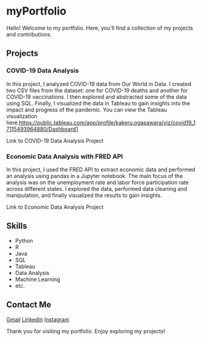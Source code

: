 # myPortfolio
Hello! Welcome to my portfolio. Here, you'll find a collection of my projects and contributions.
## Projects

### COVID-19 Data Analysis
In this project, I analyzed COVID-19 data from Our World in Data. I created two CSV files from the dataset: one for COVID-19 deaths and another for COVID-19 vaccinations. I then explored and abstracted some of the data using SQL. Finally, I visualized the data in Tableau to gain insights into the impact and progress of the pandemic. You can view the Tableau visualization here.https://public.tableau.com/app/profile/kakeru.ogasawara/viz/covid19_17115493964880/Dashboard1

Link to COVID-19 Data Analysis Project
### Economic Data Analysis with FRED API
In this project, I used the FRED API to extract economic data and performed an analysis using pandas in a Jupyter notebook. The main focus of the analysis was on the unemployment rate and labor force participation rate across different states. I explored the data, performed data cleaning and manipulation, and finally visualized the results to gain insights.

Link to Economic Data Analysis Project

## Skills
- Python
- R
- Java
- SQL
- Tableau
- Data Analysis
- Machine Learning
- etc.

## Contact Me
[Gmail](kakerunning@gmail.com)
[Linkedin](https://www.linkedin.com/public-profile/settings?lipi=urn%3Ali%3Apage%3Ad_flagship3_profile_self_edit_contact-info%3BPCsyLX2dSQKG1fLndZZTLA%3D%3D)
[Instagram](https://www.instagram.com/kakerunning_1002/)

Thank you for visiting my portfolio. Enjoy exploring my projects!
